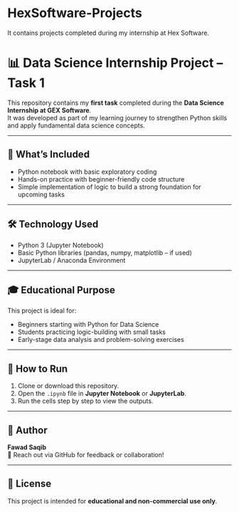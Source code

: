 # HexSoftware-Projects
It contains projects completed during my internship at Hex Software.
# 📊 Data Science Internship Project – Task 1  
This repository contains my **first task** completed during the **Data Science Internship at GEX Software**.  
It was developed as part of my learning journey to strengthen Python skills and apply fundamental data science concepts.  

---

## 📌 What’s Included
- Python notebook with basic exploratory coding  
- Hands-on practice with beginner-friendly code structure  
- Simple implementation of logic to build a strong foundation for upcoming tasks  

---

## 🛠️ Technology Used
- Python 3 (Jupyter Notebook)  
- Basic Python libraries (pandas, numpy, matplotlib – if used)  
- JupyterLab / Anaconda Environment  

---

## 🎓 Educational Purpose
This project is ideal for:
- Beginners starting with Python for Data Science  
- Students practicing logic-building with small tasks  
- Early-stage data analysis and problem-solving exercises  

---

## 📁 How to Run
1. Clone or download this repository.  
2. Open the `.ipynb` file in **Jupyter Notebook** or **JupyterLab**.  
3. Run the cells step by step to view the outputs.  

---

## 📧 Author
**Fawad Saqib**  
💬 Reach out via GitHub for feedback or collaboration!  

---

## 📝 License
This project is intended for **educational and non-commercial use only**.
